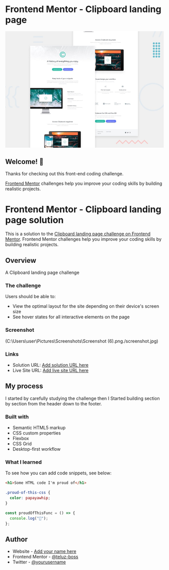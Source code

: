 # Frontend Mentor - Clipboard landing page

![Design preview for the Clipboard landing page coding challenge](preview.jpg)

## Welcome! 👋

Thanks for checking out this front-end coding challenge.

[Frontend Mentor](https://www.frontendmentor.io) challenges help you improve your coding skills by building realistic projects.

# Frontend Mentor - Clipboard landing page solution

This is a solution to the [Clipboard landing page challenge on Frontend Mentor](https://www.frontendmentor.io/challenges/clipboard-landing-page-5cc9bccd6c4c91111378ecb9). Frontend Mentor challenges help you improve your coding skills by building realistic projects.

## Overview

A Clipboard landing page challenge

### The challenge

Users should be able to:

- View the optimal layout for the site depending on their device's screen size
- See hover states for all interactive elements on the page

### Screenshot

(C:\Users\user\Pictures\Screenshots\Screenshot (6).png./screenshot.jpg)

### Links

- Solution URL: [Add solution URL here](https://www.frontendmentor.io/challenges/clipboard-landing-page-5cc9bccd6c4c91111378ecb9)
- Live Site URL: [Add live site URL here](https://your-live-site-url.com)

## My process

I started by carefully studying the challenge then I Started building section by section from the header down to the footer.

### Built with

- Semantic HTML5 markup
- CSS custom properties
- Flexbox
- CSS Grid
- Desktop-first workflow

### What I learned

To see how you can add code snippets, see below:

```html
<h1>Some HTML code I'm proud of</h1>
```

```css
.proud-of-this-css {
  color: papayawhip;
}
```

```js
const proudOfThisFunc = () => {
  console.log("🎉");
};
```

## Author

- Website - [Add your name here](https://www.your-site.com)
- Frontend Mentor - [@teluz-boss](https://www.frontendmentor.io/profile/teluz-boss)
- Twitter - [@yourusername](https://www.twitter.com/yourusername)
